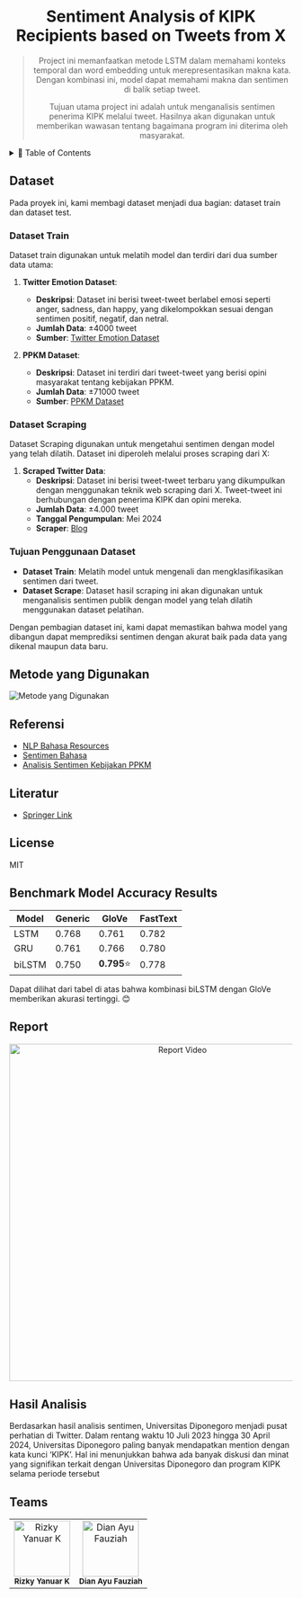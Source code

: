 <div align="center">
  <h1>Sentiment Analysis of KIPK Recipients based on Tweets from X</h1>
  <blockquote>
    <p>Project ini memanfaatkan metode LSTM dalam memahami konteks temporal dan word embedding untuk merepresentasikan makna kata. Dengan kombinasi ini, model dapat memahami makna dan sentimen di balik setiap tweet.</p>
    <p>Tujuan utama project ini adalah untuk menganalisis sentimen penerima KIPK melalui tweet. Hasilnya akan digunakan untuk memberikan wawasan tentang bagaimana program ini diterima oleh masyarakat.</p>
  </blockquote>
</div>

<details>
  <summary>🏁 Table of Contents</summary>
  <ul>
    <li><a href="#dataset">Dataset</a></li>
    <li><a href="#metode-yang-digunakan">Metode yang Digunakan</a></li>
    <li><a href="#referensi">Referensi</a></li>
    <li><a href="#literatur">Literatur</a></li>
    <li><a href="#license">Lisensi</a></li>
    <li><a href="#benchmark-model-accuracy-results">Benchmark Model Accuracy Results</a></li>
    <li><a href="#report">Report</a></li>
    <li><a href="#teams">Teams</a></li>
  </ul>
</details>

## Dataset

Pada proyek ini, kami membagi dataset menjadi dua bagian: dataset train dan dataset test.

### Dataset Train
Dataset train digunakan untuk melatih model dan terdiri dari dua sumber data utama:

1. **Twitter Emotion Dataset**:
    - **Deskripsi**: Dataset ini berisi tweet-tweet berlabel emosi seperti anger, sadness, dan happy, yang dikelompokkan sesuai dengan sentimen positif, negatif, dan netral.
    - **Jumlah Data**: ±4000 tweet
    - **Sumber**: [Twitter Emotion Dataset](https://github.com/meisaputri21/Indonesian-Twitter-Emotion-Dataset/blob/master/Twitter_Emotion_Dataset.csv)

2. **PPKM Dataset**:
    - **Deskripsi**: Dataset ini terdiri dari tweet-tweet yang berisi opini masyarakat tentang kebijakan PPKM.
    - **Jumlah Data**: ±71000 tweet
    - **Sumber**: [PPKM Dataset](https://www.kaggle.com/datasets/anggapurnama/twitter-dataset-ppkm)

### Dataset Scraping
Dataset Scraping digunakan untuk mengetahui sentimen dengan model yang telah dilatih. Dataset ini diperoleh melalui proses scraping dari X:

1. **Scraped Twitter Data**:
    - **Deskripsi**: Dataset ini berisi tweet-tweet terbaru yang dikumpulkan dengan menggunakan teknik web scraping dari X. Tweet-tweet ini berhubungan dengan penerima KIPK dan opini mereka.
    - **Jumlah Data**: ±4.000 tweet
    - **Tanggal Pengumpulan**: Mei 2024
    - **Scraper**: [Blog](https://helmisatria.com/blog/updated-crawl-data-twitter-x-maret-2024)

### Tujuan Penggunaan Dataset
- **Dataset Train**: Melatih model untuk mengenali dan mengklasifikasikan sentimen dari tweet.
- **Dataset Scrape**: Dataset hasil scraping ini akan digunakan untuk menganalisis sentimen publik dengan model yang telah dilatih menggunakan dataset pelatihan.

Dengan pembagian dataset ini, kami dapat memastikan bahwa model yang dibangun dapat memprediksi sentimen dengan akurat baik pada data yang dikenal maupun data baru.

## Metode yang Digunakan
![Metode yang Digunakan](https://github.com/rizky-22017-mhs-unesa-ac-id/Sentiment-Analysis-of-KIPK-Recipients-based-on-Tweets-from-X/assets/82692777/6fc06fc3-8c73-4a5f-b4d0-05d059b0f6c3)

## Referensi
* [NLP Bahasa Resources](https://github.com/louisowen6/NLP_bahasa_resources)
* [Sentimen Bahasa](https://github.com/onpilot/sentimen-bahasa?tab=readme-ov-file)
* [Analisis Sentimen Kebijakan PPKM](https://github.com/ShinyQ/Final-IFest-2021_Analisis-Sentimen-Kebijakan-PPKM-Pemerintah-IndoBERT-IndoBERTweet/tree/main)

## Literatur
* [Springer Link](https://link.springer.com/content/pdf/10.1007/s00521-022-08186-1.pdf)

## License
MIT

## Benchmark Model Accuracy Results

| Model  |   Generic   |    GloVe     |   FastText  |
|--------|-------------|--------------|-------------|
| LSTM   |    0.768    |    0.761     |    0.782    |
| GRU    |    0.761    |    0.766     |    0.780    |
| biLSTM |    0.750    |  **0.795**⭐  |    0.778    |

Dapat dilihat dari tabel di atas bahwa kombinasi biLSTM dengan GloVe memberikan akurasi tertinggi. 😊

## Report

<div align="center">
  <a href="https://lookerstudio.google.com/reporting/1cd78423-a8d7-496f-bea2-35fce8ee06f7/page/ynr1D" target="_blank">
    <img src="https://github.com/rizky-22017-mhs-unesa-ac-id/Sentiment-Analysis-of-KIPK-Recipients-based-on-Tweets-from-X/assets/82692777/3d996ddc-142a-4138-8888-0d2711dca0ae" alt="Report Video" width="600"/>
  </a>
</div>

## Hasil Analisis
Berdasarkan hasil analisis sentimen, Universitas Diponegoro menjadi pusat perhatian di Twitter. Dalam rentang waktu 10 Juli 2023 hingga 30 April 2024, Universitas Diponegoro paling banyak mendapatkan mention dengan kata kunci ‘KIPK’. Hal ini menunjukkan bahwa ada banyak diskusi dan minat yang signifikan terkait dengan Universitas Diponegoro dan program KIPK selama periode tersebut

## Teams
<div align="center">
  <table>
    <tr>
      <td align="center">
        <a href="https://github.com/rizkyyanuark">
          <img src="https://avatars.githubusercontent.com/u/82692777?v=4" width="100px;" alt="Rizky Yanuar K"/>
        </a>
        <br />
        <sub><b>Rizky Yanuar K</b></sub>
      </td>
      <td align="center">
        <a href="https://github.com/Dianayuww">
          <img src="https://avatars.githubusercontent.com/u/167867871?v=4" width="100px;" alt="Dian Ayu Fauziah"/>
        </a>
        <br />
        <sub><b>Dian Ayu Fauziah</b></sub>
      </td>
    </tr>
  </table>
</div>
